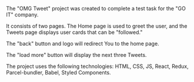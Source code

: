 The "OMG Tweet" project was created to complete a test task for the "GO IT" company.

It consists of two pages. The Home page is used to greet the user, and the Tweets page displays user cards that can be "followed."

The "back" button and logo will redirect You to the home page.

The "load more" button will display the next three Tweets.

The project uses the following technologies:
HTML, CSS, JS, React, Redux, Parcel-bundler, Babel, Styled Components.
